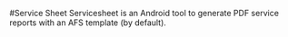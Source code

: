 #Service Sheet
Servicesheet is an Android tool to generate PDF service reports with an AFS template (by default).
